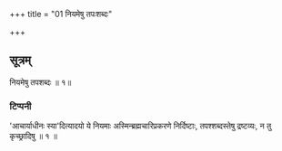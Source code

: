 +++
title = "01 नियमेषु तपःशब्दः"

+++
## सूत्रम्
नियमेषु तपशब्दः ॥ १॥
### टिप्पनी
'आचार्याधीनः स्या'दित्यादयो ये नियमाः अस्मिन्ब्रह्मचारिप्रकरणे निर्दिष्टाः, तपश्शब्दस्तेषु द्रष्टव्यः, न तु कृच्छ्रादिषु ॥ १ ॥
